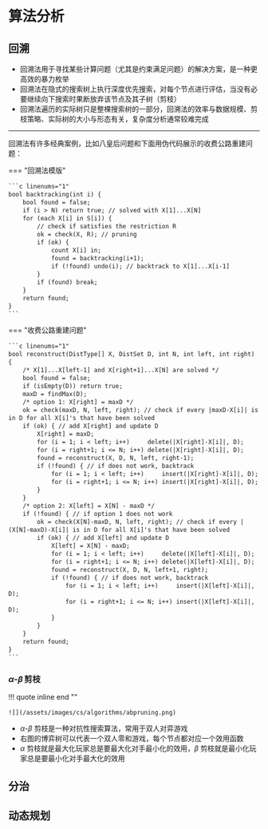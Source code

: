 # 算法分析

## 回溯

- 回溯法用于寻找某些计算问题（尤其是约束满足问题）的解决方案，是一种更高效的暴力枚举
- 回溯法在隐式的搜索树上执行深度优先搜索，对每个节点进行评估，当没有必要继续向下搜索时果断放弃该节点及其子树（剪枝）
- 回溯法遍历的实际树只是整棵搜索树的一部分，回溯法的效率与数据规模、剪枝策略、实际树的大小与形态有关，复杂度分析通常较难完成

---

回溯法有许多经典案例，比如八皇后问题和下面用伪代码展示的收费公路重建问题：

=== "回溯法模版"

    ```c linenums="1"
    bool backtracking(int i) {
        bool found = false;
        if (i > N) return true; // solved with X[1]...X[N]
        for (each X[i] in S[i]) {
            // check if satisfies the restriction R
            ok = check(X, R); // pruning
            if (ok) {
                count X[i] in;
                found = backtracking(i+1);
                if (!found) undo(i); // backtrack to X[1]...X[i-1]
            }
            if (found) break;
        }
        return found;
    }
    ```

=== "收费公路重建问题"

    ```c linenums="1"
    bool reconstruct(DistType[] X, DistSet D, int N, int left, int right) {
        /* X[1]...X[left-1] and X[right+1]...X[N] are solved */
        bool found = false;
        if (isEmpty(D)) return true;
        maxD = findMax(D);
        /* option 1: X[right] = maxD */
        ok = check(maxD, N, left, right); // check if every |maxD-X[i]| is in D for all X[i]'s that have been solved
        if (ok) { // add X[right] and update D
            X[right] = maxD;
            for (i = 1; i < left; i++)     delete(|X[right]-X[i]|, D);
            for (i = right+1; i <= N; i++) delete(|X[right]-X[i]|, D);
            found = reconstruct(X, D, N, left, right-1);
            if (!found) { // if does not work, backtrack
                for (i = 1; i < left; i++)     insert(|X[right]-X[i]|, D);
                for (i = right+1; i <= N; i++) insert(|X[right]-X[i]|, D);
            }
        }
        /* option 2: X[left] = X[N] - maxD */
        if (!found) { // if option 1 does not work
            ok = check(X[N]-maxD, N, left, right); // check if every |(X[N]-maxD)-X[i]| is in D for all X[i]'s that have been solved
            if (ok) { // add X[left] and update D
                X[left] = X[N] - maxD;
                for (i = 1; i < left; i++)     delete(|X[left]-X[i]|, D);
                for (i = right+1; i <= N; i++) delete(|X[left]-X[i]|, D);
                found = reconstruct(X, D, N, left+1, right);
                if (!found) { // if does not work, backtrack
                    for (i = 1; i < left; i++)     insert(|X[left]-X[i]|, D);
                    for (i = right+1; i <= N; i++) insert(|X[left]-X[i]|, D);
                }
            }
        }
        return found;
    }
    ```

### $\alpha$-$\beta$&thinsp;剪枝

!!! quote inline end ""

    ![](/assets/images/cs/algorithms/abpruning.png)

- $\alpha$-$\beta$ 剪枝是一种对抗性搜索算法，常用于双人对弈游戏
- 右图的博弈树可以代表一个双人零和游戏，每个节点都对应一个效用函数
- $\alpha$ 剪枝就是最大化玩家总是要最大化对手最小化的效用，$\beta$ 剪枝就是最小化玩家总是要最小化对手最大化的效用

## 分治

## 动态规划
